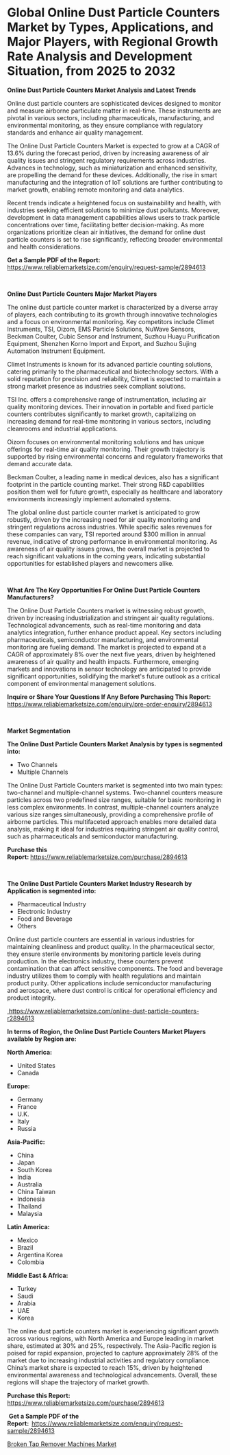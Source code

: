 <p><h1>Global Online Dust Particle Counters Market by Types, Applications, and Major Players, with Regional Growth Rate Analysis and Development Situation, from 2025 to 2032</h1></p><p><strong>Online Dust Particle Counters Market Analysis and Latest Trends</strong></p>
<p><p>Online dust particle counters are sophisticated devices designed to monitor and measure airborne particulate matter in real-time. These instruments are pivotal in various sectors, including pharmaceuticals, manufacturing, and environmental monitoring, as they ensure compliance with regulatory standards and enhance air quality management.</p><p>The Online Dust Particle Counters Market is expected to grow at a CAGR of 13.6% during the forecast period, driven by increasing awareness of air quality issues and stringent regulatory requirements across industries. Advances in technology, such as miniaturization and enhanced sensitivity, are propelling the demand for these devices. Additionally, the rise in smart manufacturing and the integration of IoT solutions are further contributing to market growth, enabling remote monitoring and data analytics.</p><p>Recent trends indicate a heightened focus on sustainability and health, with industries seeking efficient solutions to minimize dust pollutants. Moreover, development in data management capabilities allows users to track particle concentrations over time, facilitating better decision-making. As more organizations prioritize clean air initiatives, the demand for online dust particle counters is set to rise significantly, reflecting broader environmental and health considerations.</p></p>
<p><strong>Get a Sample PDF of the Report:&nbsp;</strong> <a href="https://www.reliablemarketsize.com/enquiry/request-sample/2894613?utm_campaign=3045&utm_medium=2&utm_source=Github&utm_content=ia&utm_term=15032025&utm_id=online-dust-particle-counters">https://www.reliablemarketsize.com/enquiry/request-sample/2894613</a></p>
<p>&nbsp;</p>
<p><strong>Online Dust Particle Counters Major Market Players</strong></p>
<p><p>The online dust particle counter market is characterized by a diverse array of players, each contributing to its growth through innovative technologies and a focus on environmental monitoring. Key competitors include Climet Instruments, TSI, Oizom, EMS Particle Solutions, NuWave Sensors, Beckman Coulter, Cubic Sensor and Instrument, Suzhou Huayu Purification Equipment, Shenzhen Korno Import and Export, and Suzhou Sujing Automation Instrument Equipment.</p><p>Climet Instruments is known for its advanced particle counting solutions, catering primarily to the pharmaceutical and biotechnology sectors. With a solid reputation for precision and reliability, Climet is expected to maintain a strong market presence as industries seek compliant solutions.</p><p>TSI Inc. offers a comprehensive range of instrumentation, including air quality monitoring devices. Their innovation in portable and fixed particle counters contributes significantly to market growth, capitalizing on increasing demand for real-time monitoring in various sectors, including cleanrooms and industrial applications.</p><p>Oizom focuses on environmental monitoring solutions and has unique offerings for real-time air quality monitoring. Their growth trajectory is supported by rising environmental concerns and regulatory frameworks that demand accurate data.</p><p>Beckman Coulter, a leading name in medical devices, also has a significant footprint in the particle counting market. Their strong R&D capabilities position them well for future growth, especially as healthcare and laboratory environments increasingly implement automated systems.</p><p>The global online dust particle counter market is anticipated to grow robustly, driven by the increasing need for air quality monitoring and stringent regulations across industries. While specific sales revenues for these companies can vary, TSI reported around $300 million in annual revenue, indicative of strong performance in environmental monitoring. As awareness of air quality issues grows, the overall market is projected to reach significant valuations in the coming years, indicating substantial opportunities for established players and newcomers alike.</p></p>
<p>&nbsp;</p>
<p><strong>What Are The Key Opportunities For Online Dust Particle Counters Manufacturers?</strong></p>
<p><p>The Online Dust Particle Counters market is witnessing robust growth, driven by increasing industrialization and stringent air quality regulations. Technological advancements, such as real-time monitoring and data analytics integration, further enhance product appeal. Key sectors including pharmaceuticals, semiconductor manufacturing, and environmental monitoring are fueling demand. The market is projected to expand at a CAGR of approximately 8% over the next five years, driven by heightened awareness of air quality and health impacts. Furthermore, emerging markets and innovations in sensor technology are anticipated to provide significant opportunities, solidifying the market's future outlook as a critical component of environmental management solutions.</p></p>
<p><strong>Inquire or Share Your Questions If Any Before Purchasing This Report:</strong> <a href="https://www.reliablemarketsize.com/enquiry/pre-order-enquiry/2894613?utm_campaign=3045&utm_medium=2&utm_source=Github&utm_content=ia&utm_term=15032025&utm_id=online-dust-particle-counters">https://www.reliablemarketsize.com/enquiry/pre-order-enquiry/2894613</a></p>
<p>&nbsp;</p>
<p><strong>Market Segmentation</strong></p>
<p><strong>The Online Dust Particle Counters Market Analysis by types is segmented into:</strong></p>
<p><ul><li>Two Channels</li><li>Multiple Channels</li></ul></p>
<p><p>The Online Dust Particle Counters market is segmented into two main types: two-channel and multiple-channel systems. Two-channel counters measure particles across two predefined size ranges, suitable for basic monitoring in less complex environments. In contrast, multiple-channel counters analyze various size ranges simultaneously, providing a comprehensive profile of airborne particles. This multifaceted approach enables more detailed data analysis, making it ideal for industries requiring stringent air quality control, such as pharmaceuticals and semiconductor manufacturing.</p></p>
<p><strong>Purchase this Report:&nbsp;</strong><a href="https://www.reliablemarketsize.com/purchase/2894613?utm_campaign=3045&utm_medium=2&utm_source=Github&utm_content=ia&utm_term=15032025&utm_id=online-dust-particle-counters">https://www.reliablemarketsize.com/purchase/2894613</a></p>
<p>&nbsp;</p>
<p><strong>The Online Dust Particle Counters Market Industry Research by Application is segmented into:</strong></p>
<p><ul><li>Pharmaceutical Industry</li><li>Electronic Industry</li><li>Food and Beverage</li><li>Others</li></ul></p>
<p><p>Online dust particle counters are essential in various industries for maintaining cleanliness and product quality. In the pharmaceutical sector, they ensure sterile environments by monitoring particle levels during production. In the electronics industry, these counters prevent contamination that can affect sensitive components. The food and beverage industry utilizes them to comply with health regulations and maintain product purity. Other applications include semiconductor manufacturing and aerospace, where dust control is critical for operational efficiency and product integrity.</p></p>
<p><a href="https://www.reliablemarketsize.com/online-dust-particle-counters-r2894613?utm_campaign=3045&utm_medium=2&utm_source=Github&utm_content=ia&utm_term=15032025&utm_id=online-dust-particle-counters">&nbsp;https://www.reliablemarketsize.com/online-dust-particle-counters-r2894613</a></p>
<p><strong>In terms of Region, the Online Dust Particle Counters Market Players available by Region are:</strong></p>
<p>
    <p> <strong> North America: </strong>
        <ul>
            <li>United States</li>
            <li>Canada</li>
        </ul>
        </p> 
    <p> <strong> Europe: </strong>
        <ul>
            <li>Germany</li>
            <li>France</li>
            <li>U.K.</li>
            <li>Italy</li>
            <li>Russia</li>
        </ul>
        </p> 
    <p> <strong> Asia-Pacific: </strong>
        <ul>
            <li>China</li>
            <li>Japan</li>
            <li>South Korea</li>
            <li>India</li>
            <li>Australia</li>
            <li>China Taiwan</li>
            <li>Indonesia</li>
            <li>Thailand</li>
            <li>Malaysia</li>
        </ul>
        </p> 
    <p> <strong> Latin America: </strong>
        <ul>
            <li>Mexico</li>
            <li>Brazil</li>
            <li>Argentina Korea</li>
            <li>Colombia</li>
        </ul>
        </p> 
    <p> <strong> Middle East & Africa: </strong>
        <ul>
            <li>Turkey</li>
            <li>Saudi</li>
            <li>Arabia</li>
            <li>UAE</li>
            <li>Korea</li>
        </ul>
    </p>
    </p>
<p><p>The online dust particle counters market is experiencing significant growth across various regions, with North America and Europe leading in market share, estimated at 30% and 25%, respectively. The Asia-Pacific region is poised for rapid expansion, projected to capture approximately 28% of the market due to increasing industrial activities and regulatory compliance. China’s market share is expected to reach 15%, driven by heightened environmental awareness and technological advancements. Overall, these regions will shape the trajectory of market growth.</p></p>
<p><strong>Purchase this Report: </strong><a href="https://www.reliablemarketsize.com/purchase/2894613?utm_campaign=3045&utm_medium=2&utm_source=Github&utm_content=ia&utm_term=15032025&utm_id=online-dust-particle-counters">https://www.reliablemarketsize.com/purchase/2894613</a></p>
<p>&nbsp;<strong>Get a Sample PDF of the Report:&nbsp;&nbsp;</strong><a href="https://www.reliablemarketsize.com/enquiry/request-sample/2894613?utm_campaign=3045&utm_medium=2&utm_source=Github&utm_content=ia&utm_term=15032025&utm_id=online-dust-particle-counters">https://www.reliablemarketsize.com/enquiry/request-sample/2894613</a></p>
<p><strong></strong></p>
<p><p><a href="https://github.com/ulyssacrayne00231/Market-Research-Report-List-1/blob/main/broken-tap-remover-machines-market.md?utm_campaign=3045&utm_medium=2&utm_source=Github&utm_content=ia&utm_term=15032025&utm_id=online-dust-particle-counters">Broken Tap Remover Machines Market</a></p></p>